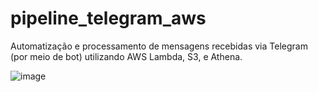 # pipeline_telegram_aws
 Automatização e processamento de mensagens recebidas via Telegram (por meio de bot) utilizando AWS Lambda, S3, e Athena.

![image](https://github.com/user-attachments/assets/044249e5-3d66-4dca-82ba-a389f183bf66)
